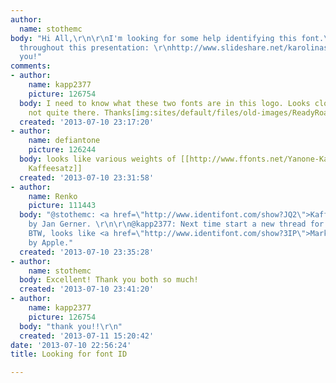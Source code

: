 ```yaml
---
author:
  name: stothemc
body: "Hi All,\r\n\r\nI'm looking for some help identifying this font.\r\n\r\nused
  throughout this presentation: \r\nhttp://www.slideshare.net/karolinaszczur/content-strategy-for-mobile\r\n\r\nThank
  you!"
comments:
- author:
    name: kapp2377
    picture: 126754
  body: I need to know what these two fonts are in this logo. Looks close to Dom but
    not quite there. Thanks[img:sites/default/files/old-images/ReadyRoast_Logo_4981.png]
  created: '2013-07-10 23:17:20'
- author:
    name: defiantone
    picture: 126244
  body: looks like various weights of [[http://www.ffonts.net/Yanone-Kaffeesatz.font|Yanone
    Kaffeesatz]]
  created: '2013-07-10 23:31:58'
- author:
    name: Renko
    picture: 111443
  body: "@stothemc: <a href=\"http://www.identifont.com/show?JQ2\">Kaffeesatz Yanone</a>
    by Jan Gerner. \r\n\r\n@kapp2377: Next time start a new thread for your request.
    BTW, looks like <a href=\"http://www.identifont.com/show?3IP\">Marker Felt Wide/Thin</a>
    by Apple."
  created: '2013-07-10 23:35:28'
- author:
    name: stothemc
  body: Excellent! Thank you both so much!
  created: '2013-07-10 23:41:20'
- author:
    name: kapp2377
    picture: 126754
  body: "thank you!!\r\n"
  created: '2013-07-11 15:20:42'
date: '2013-07-10 22:56:24'
title: Looking for font ID

---
```

